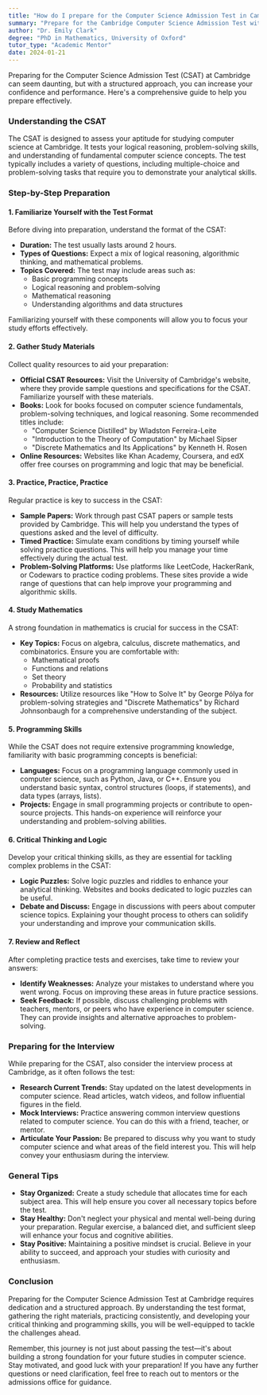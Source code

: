 ```yaml
---
title: "How do I prepare for the Computer Science Admission Test in Cambridge?"
summary: "Prepare for the Cambridge Computer Science Admission Test with structured study, understanding the test format, and enhancing problem-solving skills."
author: "Dr. Emily Clark"
degree: "PhD in Mathematics, University of Oxford"
tutor_type: "Academic Mentor"
date: 2024-01-21
---
```


Preparing for the Computer Science Admission Test (CSAT) at Cambridge can seem daunting, but with a structured approach, you can increase your confidence and performance. Here's a comprehensive guide to help you prepare effectively.

### Understanding the CSAT

The CSAT is designed to assess your aptitude for studying computer science at Cambridge. It tests your logical reasoning, problem-solving skills, and understanding of fundamental computer science concepts. The test typically includes a variety of questions, including multiple-choice and problem-solving tasks that require you to demonstrate your analytical skills.

### Step-by-Step Preparation

#### 1. **Familiarize Yourself with the Test Format**

Before diving into preparation, understand the format of the CSAT:

- **Duration:** The test usually lasts around 2 hours.
- **Types of Questions:** Expect a mix of logical reasoning, algorithmic thinking, and mathematical problems.
- **Topics Covered:** The test may include areas such as:
  - Basic programming concepts
  - Logical reasoning and problem-solving
  - Mathematical reasoning
  - Understanding algorithms and data structures

Familiarizing yourself with these components will allow you to focus your study efforts effectively.

#### 2. **Gather Study Materials**

Collect quality resources to aid your preparation:

- **Official CSAT Resources:** Visit the University of Cambridge's website, where they provide sample questions and specifications for the CSAT. Familiarize yourself with these materials.
- **Books:** Look for books focused on computer science fundamentals, problem-solving techniques, and logical reasoning. Some recommended titles include:
  - "Computer Science Distilled" by Wladston Ferreira-Leite
  - "Introduction to the Theory of Computation" by Michael Sipser
  - "Discrete Mathematics and Its Applications" by Kenneth H. Rosen
- **Online Resources:** Websites like Khan Academy, Coursera, and edX offer free courses on programming and logic that may be beneficial. 

#### 3. **Practice, Practice, Practice**

Regular practice is key to success in the CSAT:

- **Sample Papers:** Work through past CSAT papers or sample tests provided by Cambridge. This will help you understand the types of questions asked and the level of difficulty.
- **Timed Practice:** Simulate exam conditions by timing yourself while solving practice questions. This will help you manage your time effectively during the actual test.
- **Problem-Solving Platforms:** Use platforms like LeetCode, HackerRank, or Codewars to practice coding problems. These sites provide a wide range of questions that can help improve your programming and algorithmic skills.

#### 4. **Study Mathematics**

A strong foundation in mathematics is crucial for success in the CSAT:

- **Key Topics:** Focus on algebra, calculus, discrete mathematics, and combinatorics. Ensure you are comfortable with:
  - Mathematical proofs
  - Functions and relations
  - Set theory
  - Probability and statistics
- **Resources:** Utilize resources like "How to Solve It" by George Pólya for problem-solving strategies and "Discrete Mathematics" by Richard Johnsonbaugh for a comprehensive understanding of the subject.

#### 5. **Programming Skills**

While the CSAT does not require extensive programming knowledge, familiarity with basic programming concepts is beneficial:

- **Languages:** Focus on a programming language commonly used in computer science, such as Python, Java, or C++. Ensure you understand basic syntax, control structures (loops, if statements), and data types (arrays, lists).
- **Projects:** Engage in small programming projects or contribute to open-source projects. This hands-on experience will reinforce your understanding and problem-solving abilities.

#### 6. **Critical Thinking and Logic**

Develop your critical thinking skills, as they are essential for tackling complex problems in the CSAT:

- **Logic Puzzles:** Solve logic puzzles and riddles to enhance your analytical thinking. Websites and books dedicated to logic puzzles can be useful.
- **Debate and Discuss:** Engage in discussions with peers about computer science topics. Explaining your thought process to others can solidify your understanding and improve your communication skills.

#### 7. **Review and Reflect**

After completing practice tests and exercises, take time to review your answers:

- **Identify Weaknesses:** Analyze your mistakes to understand where you went wrong. Focus on improving these areas in future practice sessions.
- **Seek Feedback:** If possible, discuss challenging problems with teachers, mentors, or peers who have experience in computer science. They can provide insights and alternative approaches to problem-solving.

### Preparing for the Interview

While preparing for the CSAT, also consider the interview process at Cambridge, as it often follows the test:

- **Research Current Trends:** Stay updated on the latest developments in computer science. Read articles, watch videos, and follow influential figures in the field.
- **Mock Interviews:** Practice answering common interview questions related to computer science. You can do this with a friend, teacher, or mentor.
- **Articulate Your Passion:** Be prepared to discuss why you want to study computer science and what areas of the field interest you. This will help convey your enthusiasm during the interview.

### General Tips

- **Stay Organized:** Create a study schedule that allocates time for each subject area. This will help ensure you cover all necessary topics before the test.
- **Stay Healthy:** Don't neglect your physical and mental well-being during your preparation. Regular exercise, a balanced diet, and sufficient sleep will enhance your focus and cognitive abilities.
- **Stay Positive:** Maintaining a positive mindset is crucial. Believe in your ability to succeed, and approach your studies with curiosity and enthusiasm.

### Conclusion

Preparing for the Computer Science Admission Test at Cambridge requires dedication and a structured approach. By understanding the test format, gathering the right materials, practicing consistently, and developing your critical thinking and programming skills, you will be well-equipped to tackle the challenges ahead.

Remember, this journey is not just about passing the test—it's about building a strong foundation for your future studies in computer science. Stay motivated, and good luck with your preparation! If you have any further questions or need clarification, feel free to reach out to mentors or the admissions office for guidance.
    